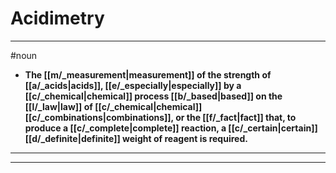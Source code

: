 # Acidimetry
---
#noun
- **The [[m/_measurement|measurement]] of the strength of [[a/_acids|acids]], [[e/_especially|especially]] by a [[c/_chemical|chemical]] process [[b/_based|based]] on the [[l/_law|law]] of [[c/_chemical|chemical]] [[c/_combinations|combinations]], or the [[f/_fact|fact]] that, to produce a [[c/_complete|complete]] reaction, a [[c/_certain|certain]] [[d/_definite|definite]] weight of reagent is required.**
---
---
